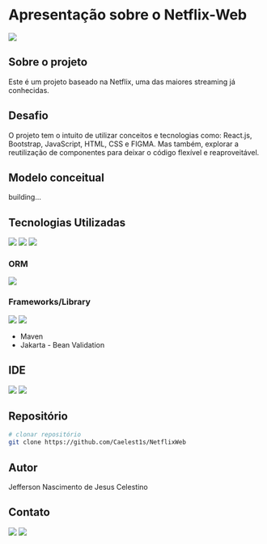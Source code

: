 # Apresentação sobre o Netflix-Web 
<img src="https://img.shields.io/badge/Netflix-E50914?style=for-the-badge&logo=netflix&logoColor=white" />

## Sobre o projeto
Este é um projeto baseado na Netflix, uma das maiores streaming já conhecidas. 

## Desafio
O projeto tem o intuito de utilizar conceitos e tecnologias como: React.js, Bootstrap, JavaScript, HTML, CSS e FIGMA. Mas também, explorar a reutilização de componentes para deixar o código flexível e reaproveitável.

## Modelo conceitual

building...

## Tecnologias Utilizadas
<img src="https://img.shields.io/badge/Java-ED8B00?style=for-the-badge&logo=openjdk&logoColor=white" /> 
<img src="https://img.shields.io/badge/React-20232A?style=for-the-badge&logo=react&logoColor=61DAFB"/>
<img src="https://img.shields.io/badge/PostgreSQL-316192?style=for-the-badge&logo=postgresql&logoColor=white"/>

### ORM
<img src="https://img.shields.io/badge/Hibernate-59666C?style=for-the-badge&logo=Hibernate&logoColor=white"/>

### Frameworks/Library
<img src="https://img.shields.io/badge/Spring_Boot-F2F4F9?style=for-the-badge&logo=spring-boot"/>
<img src="https://img.shields.io/badge/JavaScript-F7DF1E?style=for-the-badge&logo=javascript&logoColor=black" />

- Maven
- Jakarta - Bean Validation

## IDE
<img src="https://img.shields.io/badge/VSCode-0078D4?style=for-the-badge&logo=visual%20studio%20code&logoColor=white"/>
<img src="https://img.shields.io/badge/Figma-F24E1E?style=for-the-badge&logo=figma&logoColor=white" />

## Repositório

```bash
# clonar repositório
git clone https://github.com/Caelest1s/NetflixWeb
```

## Autor

Jefferson Nascimento de Jesus Celestino

## Contato

<a href="https://www.linkedin.com/in/caelestis/" target="_blank"><img src="https://img.shields.io/badge/-LinkedIn-%230077B5?style=for-the-badge&logo=linkedin&logoColor=white" target="_blank"></a> 
<a href="https://github.com/Caelest1s" target="_blank"><img src="https://img.shields.io/badge/GitHub-100000?style=for-the-badge&logo=github&logoColor=white"></a>
